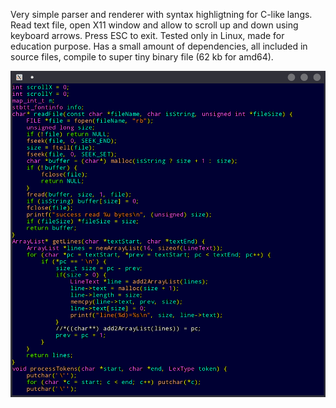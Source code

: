 Very simple parser and renderer with syntax highligtning for C-like langs. Read text file, open X11 window and allow to scroll up and down using keyboard arrows. Press ESC to exit. Tested only in Linux, made for education purpose. Has a small amount of dependencies, all included in source files, compile to super tiny binary file (62 kb for amd64).

<img src="doc/demo.png"/>

